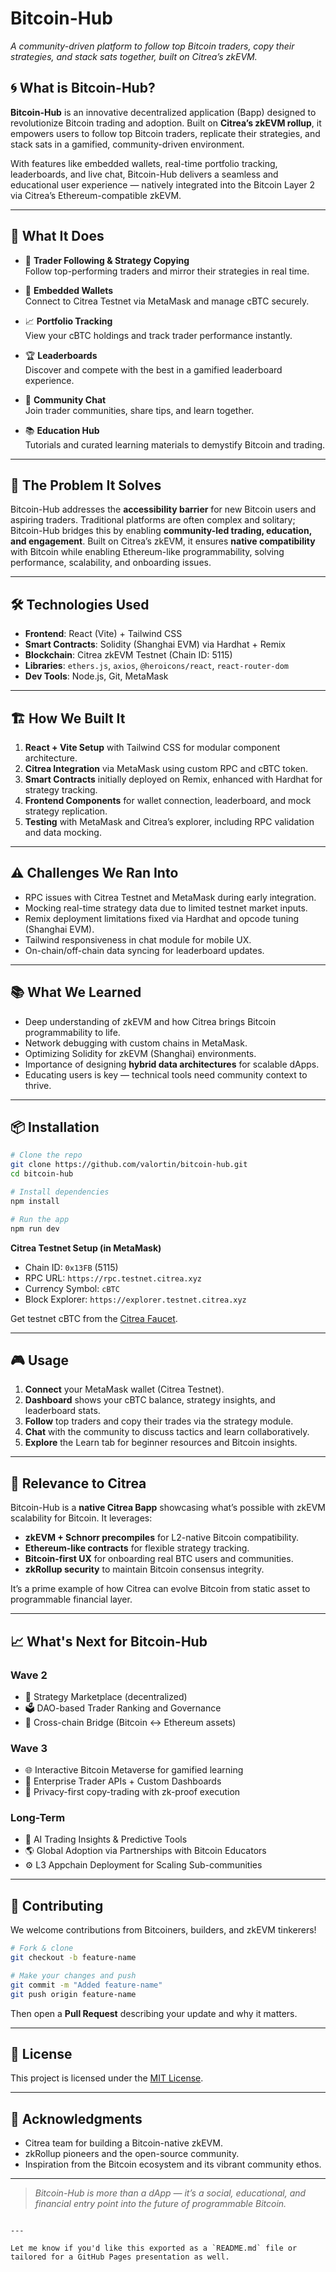 # Bitcoin-Hub

*A community-driven platform to follow top Bitcoin traders, copy their strategies, and stack sats together, built on Citrea’s zkEVM.*


## 🌀 What is Bitcoin-Hub?

**Bitcoin-Hub** is an innovative decentralized application (Bapp) designed to revolutionize Bitcoin trading and adoption. Built on **Citrea’s zkEVM rollup**, it empowers users to follow top Bitcoin traders, replicate their strategies, and stack sats in a gamified, community-driven environment.

With features like embedded wallets, real-time portfolio tracking, leaderboards, and live chat, Bitcoin-Hub delivers a seamless and educational user experience — natively integrated into the Bitcoin Layer 2 via Citrea’s Ethereum-compatible zkEVM.

---

## 🚀 What It Does

- 🧠 **Trader Following & Strategy Copying**  
  Follow top-performing traders and mirror their strategies in real time.

- 🔐 **Embedded Wallets**  
  Connect to Citrea Testnet via MetaMask and manage cBTC securely.

- 📈 **Portfolio Tracking**  
  View your cBTC holdings and track trader performance instantly.

- 🏆 **Leaderboards**  
  Discover and compete with the best in a gamified leaderboard experience.

- 💬 **Community Chat**  
  Join trader communities, share tips, and learn together.

- 📚 **Education Hub**  
  Tutorials and curated learning materials to demystify Bitcoin and trading.

---

## 🧩 The Problem It Solves

Bitcoin-Hub addresses the **accessibility barrier** for new Bitcoin users and aspiring traders. Traditional platforms are often complex and solitary; Bitcoin-Hub bridges this by enabling **community-led trading, education, and engagement**. Built on Citrea’s zkEVM, it ensures **native compatibility** with Bitcoin while enabling Ethereum-like programmability, solving performance, scalability, and onboarding issues.

---

## 🛠️ Technologies Used

- **Frontend**: React (Vite) + Tailwind CSS  
- **Smart Contracts**: Solidity (Shanghai EVM) via Hardhat + Remix  
- **Blockchain**: Citrea zkEVM Testnet (Chain ID: 5115)  
- **Libraries**: `ethers.js`, `axios`, `@heroicons/react`, `react-router-dom`  
- **Dev Tools**: Node.js, Git, MetaMask

---

## 🏗️ How We Built It

1. **React + Vite Setup** with Tailwind CSS for modular component architecture.
2. **Citrea Integration** via MetaMask using custom RPC and cBTC token.
3. **Smart Contracts** initially deployed on Remix, enhanced with Hardhat for strategy tracking.
4. **Frontend Components** for wallet connection, leaderboard, and mock strategy replication.
5. **Testing** with MetaMask and Citrea’s explorer, including RPC validation and data mocking.

---

## ⚠️ Challenges We Ran Into

- RPC issues with Citrea Testnet and MetaMask during early integration.
- Mocking real-time strategy data due to limited testnet market inputs.
- Remix deployment limitations fixed via Hardhat and opcode tuning (Shanghai EVM).
- Tailwind responsiveness in chat module for mobile UX.
- On-chain/off-chain data syncing for leaderboard updates.

---

## 📚 What We Learned

- Deep understanding of zkEVM and how Citrea brings Bitcoin programmability to life.
- Network debugging with custom chains in MetaMask.
- Optimizing Solidity for zkEVM (Shanghai) environments.
- Importance of designing **hybrid data architectures** for scalable dApps.
- Educating users is key — technical tools need community context to thrive.

---

## 📦 Installation

```bash
# Clone the repo
git clone https://github.com/valortin/bitcoin-hub.git
cd bitcoin-hub

# Install dependencies
npm install

# Run the app
npm run dev
````

**Citrea Testnet Setup (in MetaMask)**

* Chain ID: `0x13FB` (5115)
* RPC URL: `https://rpc.testnet.citrea.xyz`
* Currency Symbol: `cBTC`
* Block Explorer: `https://explorer.testnet.citrea.xyz`

Get testnet cBTC from the [Citrea Faucet](https://docs.citrea.xyz/).

---

## 🎮 Usage

1. **Connect** your MetaMask wallet (Citrea Testnet).
2. **Dashboard** shows your cBTC balance, strategy insights, and leaderboard stats.
3. **Follow** top traders and copy their trades via the strategy module.
4. **Chat** with the community to discuss tactics and learn collaboratively.
5. **Explore** the Learn tab for beginner resources and Bitcoin insights.

---

## 🧬 Relevance to Citrea

Bitcoin-Hub is a **native Citrea Bapp** showcasing what’s possible with zkEVM scalability for Bitcoin. It leverages:

* **zkEVM + Schnorr precompiles** for L2-native Bitcoin compatibility.
* **Ethereum-like contracts** for flexible strategy tracking.
* **Bitcoin-first UX** for onboarding real BTC users and communities.
* **zkRollup security** to maintain Bitcoin consensus integrity.

It’s a prime example of how Citrea can evolve Bitcoin from static asset to programmable financial layer.

---

## 📈 What's Next for Bitcoin-Hub

### Wave 2

* 🎯 Strategy Marketplace (decentralized)
* 🗳 DAO-based Trader Ranking and Governance
* 🌉 Cross-chain Bridge (Bitcoin ↔ Ethereum assets)

### Wave 3

* 🌐 Interactive Bitcoin Metaverse for gamified learning
* 💼 Enterprise Trader APIs + Custom Dashboards
* 🔐 Privacy-first copy-trading with zk-proof execution

### Long-Term

* 🧠 AI Trading Insights & Predictive Tools
* 🌎 Global Adoption via Partnerships with Bitcoin Educators
* ⚙️ L3 Appchain Deployment for Scaling Sub-communities

---

## 🤝 Contributing

We welcome contributions from Bitcoiners, builders, and zkEVM tinkerers!

```bash
# Fork & clone
git checkout -b feature-name

# Make your changes and push
git commit -m "Added feature-name"
git push origin feature-name
```

Then open a **Pull Request** describing your update and why it matters.

---

## 📜 License

This project is licensed under the [MIT License](LICENSE).

---

## 🙏 Acknowledgments

* Citrea team for building a Bitcoin-native zkEVM.
* zkRollup pioneers and the open-source community.
* Inspiration from the Bitcoin ecosystem and its vibrant community ethos.

---

> *Bitcoin-Hub is more than a dApp — it’s a social, educational, and financial entry point into the future of programmable Bitcoin.*

```

---

Let me know if you'd like this exported as a `README.md` file or tailored for a GitHub Pages presentation as well.
```
